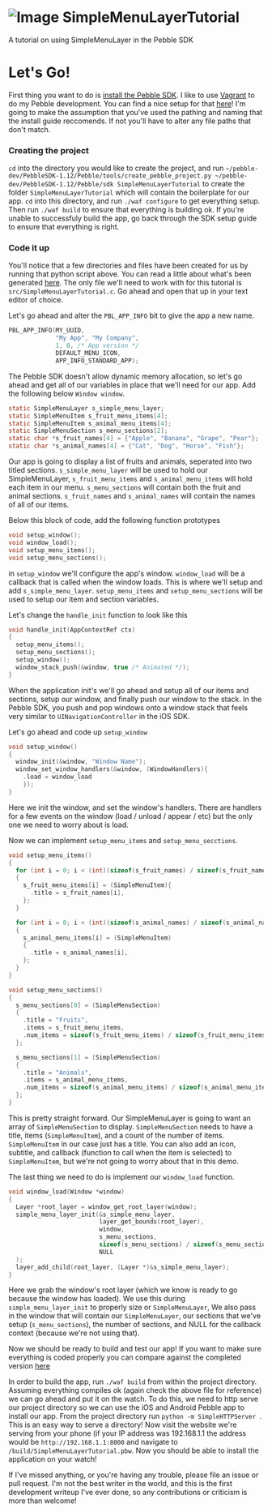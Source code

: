 ![Image](http://i.imgur.com/UA1m8Sfs.jpg) SimpleMenuLayerTutorial
=================================================================

A tutorial on using SimpleMenuLayer in the Pebble SDK

Let's Go!
=========

First thing you want to do is [install the Pebble SDK](http://developer.getpebble.com/). I like to use [Vagrant](http://www.vagrantup.com/) to do my Pebble
development. You can find a nice setup for that [here](http://forums.getpebble.com/discussion/5951/install-the-sdk-in-minutes-on-any-operating-system-with-vagrant)!
I'm going to make the assumption that you've used the pathing and naming that the install guide reccomends. If not you'll have to alter
any file paths that don't match.

### Creating the project
`cd` into the directory you would like to create the project, and run `~/pebble-dev/PebbleSDK-1.12/Pebble/tools/create_pebble_project.py ~/pebble-dev/PebbleSDK-1.12/Pebble/sdk SimpleMenuLayerTutorial`
to create the folder `SimpleMenuLayerTutorial` which will contain the boilerplate for our app. `cd` into this directory,
and run `./waf configure` to get everything setup. Then run `./waf build` to ensure that everything is building ok. If you're
unable to successfuly build the app, go back through the SDK setup guide to ensure that everything is right.

### Code it up
You'll notice that a few directories and files have been created for us by running that python script above. You can read
a little about what's been generated [here](http://developer.getpebble.com/1/GettingStarted/HelloWorld).
The only file we'll need to work with for this tutorial is `src/SimpleMenuLayerTutorial.c`. Go ahead and open that
up in your text editor of choice.

Let's go ahead and alter the `PBL_APP_INFO` bit to give the app a new name.
```c
PBL_APP_INFO(MY_UUID,
             "My App", "My Company",
             1, 0, /* App version */
             DEFAULT_MENU_ICON,
             APP_INFO_STANDARD_APP);
```

The Pebble SDK doesn't allow dynamic memory allocation, so let's go ahead and get all of our variables in place that we'll need for our app.
Add the following below `Window window`.

```c
static SimpleMenuLayer s_simple_menu_layer;
static SimpleMenuItem s_fruit_menu_items[4];
static SimpleMenuItem s_animal_menu_items[4];
static SimpleMenuSection s_menu_sections[2];
static char *s_fruit_names[4] = {"Apple", "Banana", "Grape", "Pear"};
static char *s_animal_names[4] = {"Cat", "Dog", "Horse", "Fish"};
```

Our app is going to display a list of fruits and animals, seperated into two titled sections. `s_simple_menu_layer` will be
used to hold our SimpleMenuLayer, `s_fruit_menu_items` and `s_animal_menu_items` will hold each item in our menu. 
`s_menu_sections` will contain both the fruit and animal sections. `s_fruit_names` and `s_animal_names` will contain the names of
all of our items.

Below this block of code, add the following function prototypes

```c
void setup_window();
void window_load();
void setup_menu_items();
void setup_menu_sections();
```

in `setup_window` we'll configure the app's window. `window_load` will be a callback that is called when the window loads.
This is where we'll setup and add `s_simple_menu_layer`. `setup_menu_items` and `setup_menu_sections` will be used to setup
our item and section variables.

Let's change the `handle_init` function to look like this

```c
void handle_init(AppContextRef ctx) 
{
  setup_menu_items();
  setup_menu_sections();
  setup_window();
  window_stack_push(&window, true /* Animated */);
}
```

When the application init's we'll go ahead and setup all of our items and sections, setup our window, and finally push our window
to the stack. In the Pebble SDK, you push and pop windows onto a window stack that feels very similar to `UINavigationController` in the
iOS SDK.

Let's go ahead and code up `setup_window`

```c
void setup_window()
{
  window_init(&window, "Window Name");
  window_set_window_handlers(&window, (WindowHandlers){
    .load = window_load
    });
}
```

Here we init the window, and set the window's handlers. There are handlers for a few events on the window (load / unload / appear / etc)
but the only one we need to worry about is load.

Now we can implement `setup_menu_items` and `setup_menu_secctions`.

```c
void setup_menu_items()
{
  for (int i = 0; i < (int)(sizeof(s_fruit_names) / sizeof(s_fruit_names[0])); i++)
  {
    s_fruit_menu_items[i] = (SimpleMenuItem){
      .title = s_fruit_names[i],
    };
  }

  for (int i = 0; i < (int)(sizeof(s_animal_names) / sizeof(s_animal_names[0])); i++)
  {
    s_animal_menu_items[i] = (SimpleMenuItem)
    {
      .title = s_animal_names[i],
    };
  }
}

void setup_menu_sections()
{
  s_menu_sections[0] = (SimpleMenuSection)
  {
    .title = "Fruits",
    .items = s_fruit_menu_items,
    .num_items = sizeof(s_fruit_menu_items) / sizeof(s_fruit_menu_items[0])
  };

  s_menu_sections[1] = (SimpleMenuSection)
  {
    .title = "Animals",
    .items = s_animal_menu_items,
    .num_items = sizeof(s_animal_menu_items) / sizeof(s_animal_menu_items[0])
  };
}
```

This is pretty straight forward. Our SimpleMenuLayer is going to want an array of `SimpleMenuSection` to display. `SimpleMenuSection`
needs to have a title, items (`SimpleMenuItem`), and a count of the number of items. `SimpleMenuItem` in our case just has a title.
You can also add an icon, subtitle, and callback (function to call when the item is selected) to `SimpleMenuItem`, but we're not going to
worry about that in this demo.

The last thing we need to do is implement our `window_load` function.

```c
void window_load(Window *window)
{
  Layer *root_layer = window_get_root_layer(window);
  simple_menu_layer_init(&s_simple_menu_layer,
                         layer_get_bounds(root_layer),
                         window,
                         s_menu_sections,
                         sizeof(s_menu_sections) / sizeof(s_menu_sections[0]),
                         NULL
  );
  layer_add_child(root_layer, (Layer *)&s_simple_menu_layer);
}
```

Here we grab the window's root layer (which we know is ready to go because the window has loaded). We use this during
`simple_menu_layer_init` to properly size or `SimpleMenuLayer`, We also pass in the window that will contain our `SimpleMenuLayer`, our
sections that we've setup (`s_menu_sections`), the number of sections, and NULL for the callback context (because we're not using that).

Now we should be ready to build and test our app! If you want to make sure everything is coded properly you can compare against
the completed version [here](https://github.com/andrewroycarter/SimpleMenuLayerTutorial/blob/master/src/SimpleMenuLayerTutorial.c)

In order to build the app, run `./waf build` from within the project directory. Assuming everything compiles ok (again check the above file for reference) we can
go ahead and put it on the watch. To do this, we need to http serve our project directory so we can use the iOS and Android Pebble app to install
our app. From the project directory run `python -m SimpleHTTPServer `. This is an easy way to serve a directory! Now visit the website
we're serving from your phone (if your IP address was 192.168.1.1 the address would be `http://192.168.1.1:8000` and navigate to 
`/build/SimpleMenuLayerTutorial.pbw`. Now you should be able to install the application on your watch!

If I've missed anything, or you're having any trouble, please file an issue or pull request. I'm not the best writer in the world, and this
is the first development writeup I've ever done, so any contributions or criticism is more than welcome!
